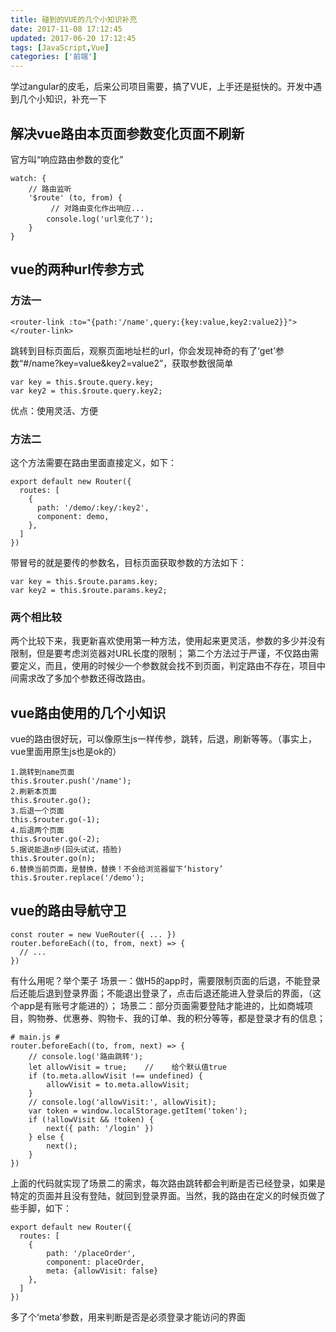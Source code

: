 ```yaml
---
title: 碰到的VUE的几个小知识补充
date: 2017-11-08 17:12:45
updated: 2017-06-20 17:12:45
tags: [JavaScript,Vue]
categories: ['前端']
---
```

学过angular的皮毛，后来公司项目需要，搞了VUE，上手还是挺快的。开发中遇到几个小知识，补充一下
<!--more-->
## 解决vue路由本页面参数变化页面不刷新
官方叫“响应路由参数的变化”
```
watch: {
	// 路由监听
    '$route' (to, from) {
         // 对路由变化作出响应...
        console.log('url变化了');
    }
}
```
## vue的两种url传参方式
### 方法一
```
<router-link :to="{path:'/name',query:{key:value,key2:value2}}"> </router-link>
```
跳转到目标页面后，观察页面地址栏的url，你会发现神奇的有了‘get’参数“#/name?key=value&key2=value2”，获取参数很简单
```
var key = this.$route.query.key;
var key2 = this.$route.query.key2;
```
优点：使用灵活、方便
### 方法二
这个方法需要在路由里面直接定义，如下：
```
export default new Router({
  routes: [
    {
      path: '/demo/:key/:key2',
      component: demo,
    },
  ]
})
```
带冒号的就是要传的参数名，目标页面获取参数的方法如下：
```
var key = this.$route.params.key;
var key2 = this.$route.params.key2;
```
### 两个相比较
两个比较下来，我更新喜欢使用第一种方法，使用起来更灵活，参数的多少并没有限制，但是要考虑浏览器对URL长度的限制；
第二个方法过于严谨，不仅路由需要定义，而且，使用的时候少一个参数就会找不到页面，判定路由不存在，项目中间需求改了多加个参数还得改路由。

## vue路由使用的几个小知识
vue的路由很好玩，可以像原生js一样传参，跳转，后退，刷新等等。（事实上，vue里面用原生js也是ok的）
```
1.跳转到name页面
this.$router.push('/name');
2.刷新本页面
this.$router.go();
3.后退一个页面
this.$router.go(-1);
4.后退两个页面
this.$router.go(-2);
5.据说能退n步(回头试试，捂脸)
this.$router.go(n);
6.替换当前页面，是替换，替换！不会给浏览器留下‘history’
this.$router.replace('/demo');
```
## vue的路由导航守卫
```
const router = new VueRouter({ ... })
router.beforeEach((to, from, next) => {
  // ...
})
```
有什么用呢？举个栗子
场景一：做H5的app时，需要限制页面的后退，不能登录后还能后退到登录界面；不能退出登录了，点击后退还能进入登录后的界面，（这个app是有账号才能进的）；
场景二：部分页面需要登陆才能进的，比如商城项目，购物券、优惠券、购物卡、我的订单、我的积分等等，都是登录才有的信息；

```
# main.js #
router.beforeEach((to, from, next) => {
    // console.log('路由跳转');
    let allowVisit = true;    //    给个默认值true
    if (to.meta.allowVisit !== undefined) {
        allowVisit = to.meta.allowVisit;
    }
    // console.log('allowVisit:', allowVisit);
    var token = window.localStorage.getItem('token');
    if (!allowVisit && !token) {
        next({ path: '/login' })
    } else {
        next();
    }
})
```
上面的代码就实现了场景二的需求，每次路由跳转都会判断是否已经登录，如果是特定的页面并且没有登陆，就回到登录界面。当然，我的路由在定义的时候页做了些手脚，如下：
```
export default new Router({
  routes: [
    {
        path: '/placeOrder',
        component: placeOrder,
        meta: {allowVisit: false}
    },
  ]
})
```
多了个‘meta’参数，用来判断是否是必须登录才能访问的界面



